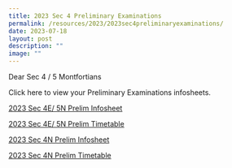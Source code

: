 ```yaml
---
title: 2023 Sec 4 Preliminary Examinations
permalink: /resources/2023/2023sec4preliminaryexaminations/
date: 2023-07-18
layout: post
description: ""
image: ""
---
```

Dear Sec 4 / 5 Montfortians

Click here to view your Preliminary Examinations infosheets.

[2023 Sec 4E/ 5N Prelim Infosheet](/files/2023%204e5n%20prelim%20infosheet.pdf)

[2023 Sec 4E/ 5N Prelim Timetable](/files/2023%204e5n%20prelim%20timetable.pdf)

[2023 Sec 4N Prelim Infosheet](/files/2023%204n%20prelim%20infosheet.pdf)

[2023 Sec 4N Prelim Timetable](/files/2023%204n%20prelim%20timetable.pdf)